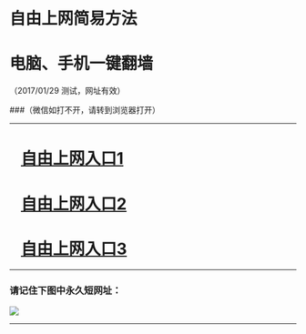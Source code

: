 # 自由上网简易方法

# 电脑、手机一键翻墙

（2017/01/29 测试，网址有效）

###（微信如打不开，请转到浏览器打开）

***


# &nbsp;&nbsp; <a href="http://fqtz-3099.fqtz99.info/?uid=1 " target="_blank">自由上网入口1</a>
# &nbsp;&nbsp; <a href="http://fqtz-3100.fqtz99.info/?uid=2 " target="_blank">自由上网入口2</a>
# &nbsp;&nbsp; <a href="https://github.com/ogate/ogate/blob/master/README.md?0125" target="_blank">自由上网入口3</a>
***

### 请记住下图中永久短网址：

<img src="https://camo.githubusercontent.com/315789f0cf6de46cd8d672d3a45e27e6a7f592a1/68747470733a2f2f6671747a2d3939392e6671313030312e636f6d2f7069632f796a66712d32303137303131396f6b2e706e67" /> 


***

